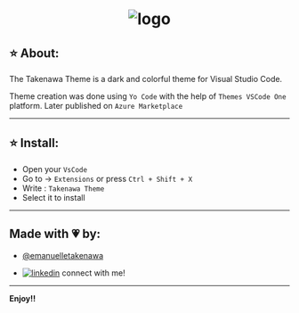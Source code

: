 <h1 align="center">
     <img src="https://i.ibb.co/CM4kTs9/Captura-de-tela-2023-03-08-161258.png" alt="logo">
</h1>

## ⭐ About:

The Takenawa Theme is a dark and colorful theme for Visual Studio Code.

Theme creation was done using `Yo Code` with the help of `Themes VSCode One` platform. Later published on `Azure Marketplace`

<hr>

## ⭐ Install:

- Open your `VsCode`
- Go to -> `Extensions` or press `Ctrl + Shift + X`
- Write : `Takenawa Theme`
- Select it to install

<hr>

## Made with 💗 by:

- [@emanuelletakenawa](https://github.com/emanuelletakenawa)

- [![linkedin](https://img.shields.io/badge/-LinkedIn-pink)](https://www.linkedin.com/in/emanuelle-takenawa-32b6a1257) connect with me!
<hr>

**Enjoy!!**
